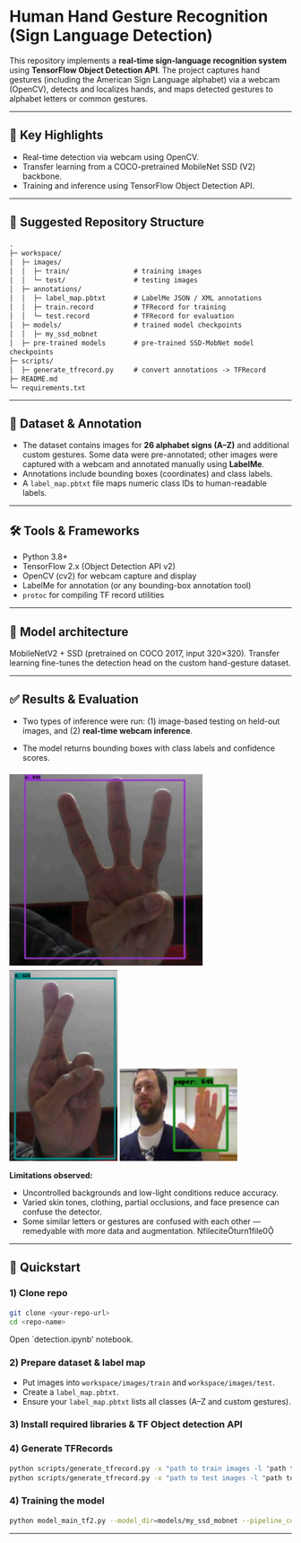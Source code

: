 # Human Hand Gesture Recognition (Sign Language Detection)

This repository implements a **real-time sign-language recognition system** using **TensorFlow Object Detection API**. The project captures hand gestures (including the American Sign Language alphabet) via a webcam (OpenCV), detects and localizes hands, and maps detected gestures to alphabet letters or common gestures. 

---

## 🔎 Key Highlights

- Real-time detection via webcam using OpenCV.
- Transfer learning from a COCO-pretrained MobileNet SSD (V2) backbone.
- Training and inference using TensorFlow Object Detection API.
  
---

## 📁 Suggested Repository Structure

```
.
├─ workspace/
│  ├─ images/
│  │  ├─ train/                # training images
│  │  └─ test/                 # testing images
│  ├─ annotations/            
│  │  ├─ label_map.pbtxt       # LabelMe JSON / XML annotations
│  │  ├─ train.record          # TFRecord for training
│  │  └─ test.record           # TFRecord for evaluation
│  ├─ models/                  # trained model checkpoints
│  │  ├─ my_ssd_mobnet
│  ├─ pre-trained models       # pre-trained SSD-MobNet model checkpoints    
├─ scripts/
│  ├─ generate_tfrecord.py     # convert annotations -> TFRecord
├─ README.md
└─ requirements.txt
```

---

## 🧩 Dataset & Annotation

- The dataset contains images for **26 alphabet signs (A–Z)** and additional custom gestures. Some data were pre-annotated; other images were captured with a webcam and annotated manually using **LabelMe**.
- Annotations include bounding boxes (coordinates) and class labels.
- A `label_map.pbtxt` file maps numeric class IDs to human-readable labels.
  
---

## 🛠 Tools & Frameworks

- Python 3.8+
- TensorFlow 2.x (Object Detection API v2)
- OpenCV (cv2) for webcam capture and display
- LabelMe for annotation (or any bounding-box annotation tool)
- `protoc` for compiling TF record utilities

---

## 🔧 Model architecture

MobileNetV2 + SSD (pretrained on COCO 2017, input 320×320). Transfer learning fine-tunes the detection head on the custom hand-gesture dataset.

---

## ✅ Results & Evaluation

- Two types of inference were run: (1) image-based testing on held-out images, and (2) **real-time webcam inference**.

- The model returns bounding boxes with class labels and confidence scores.

![Sample Detection](./results/img1.png) ![Sample Detection](./results/img2.png) ![Sample Detection](./results/img3.png)

**Limitations observed:**
- Uncontrolled backgrounds and low-light conditions reduce accuracy.
- Varied skin tones, clothing, partial occlusions, and face presence can confuse the detector.
- Some similar letters or gestures are confused with each other — remedyable with more data and augmentation. fileciteturn1file0

---

## 🚀 Quickstart 

### 1) Clone repo
```bash
git clone <your-repo-url>
cd <repo-name>
```

Open `detection.ipynb' notebook.

### 2) Prepare dataset & label map
- Put images into `workspace/images/train` and `workspace/images/test`.
- Create a `label_map.pbtxt`.
- Ensure your `label_map.pbtxt` lists all classes (A–Z and custom gestures).

### 3) Install required libraries & TF Object detection API

### 4) Generate TFRecords
```bash
python scripts/generate_tfrecord.py -x "path to train images -l "path to label_map.pbtxt -o "path to store tf_records"
python scripts/generate_tfrecord.py -x "path to test images -l "path to label_map.pbtxt -o "path to store tf_records"
```

### 4) Training the model
```bash
python model_main_tf2.py --model_dir=models/my_ssd_mobnet --pipeline_config_path=models/my_ssd_mobnet/pipeline.config
```
---


